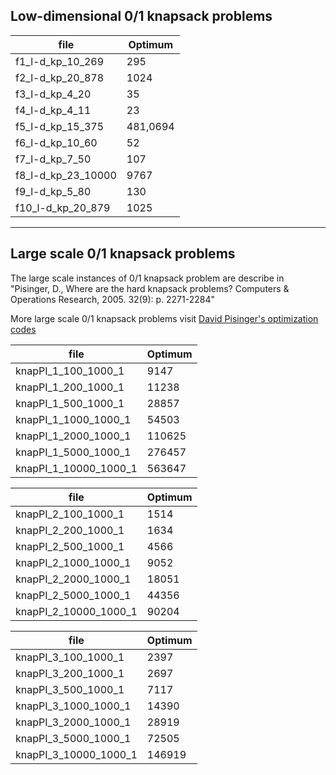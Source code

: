 ## Low-dimensional 0/1 knapsack problems

| file               | Optimum  |
| ------------------ | -------- |
| f1_l-d_kp_10_269   | 295      |
| f2_l-d_kp_20_878   | 1024     |
| f3_l-d_kp_4_20     | 35       |
| f4_l-d_kp_4_11     | 23       |
| f5_l-d_kp_15_375   | 481,0694 |
| f6_l-d_kp_10_60    | 52       |
| f7_l-d_kp_7_50     | 107      |
| f8_l-d_kp_23_10000 | 9767     |
| f9_l-d_kp_5_80     | 130      |
| f10_l-d_kp_20_879  | 1025     |

------

## Large scale 0/1 knapsack problems

The large scale instances of 0/1 knapsack problem are describe in "Pisinger, D., Where are the hard knapsack problems? Computers & Operations Research, 2005. 32(9): p. 2271-2284"

More large scale 0/1 knapsack problems visit [David Pisinger's optimization codes](http://www.diku.dk/~pisinger/codes.html)

| file                  | Optimum |
| --------------------- | ------- |
| knapPI_1_100_1000_1   | 9147    |
| knapPI_1_200_1000_1   | 11238   |
| knapPI_1_500_1000_1   | 28857   |
| knapPI_1_1000_1000_1  | 54503   |
| knapPI_1_2000_1000_1  | 110625  |
| knapPI_1_5000_1000_1  | 276457  |
| knapPI_1_10000_1000_1 | 563647  |

| file                  | Optimum |
| --------------------- | ------- |
| knapPI_2_100_1000_1   | 1514    |
| knapPI_2_200_1000_1   | 1634    |
| knapPI_2_500_1000_1   | 4566    |
| knapPI_2_1000_1000_1  | 9052    |
| knapPI_2_2000_1000_1  | 18051   |
| knapPI_2_5000_1000_1  | 44356   |
| knapPI_2_10000_1000_1 | 90204   |

| file                  | Optimum |
| --------------------- | ------- |
| knapPI_3_100_1000_1   | 2397    |
| knapPI_3_200_1000_1   | 2697    |
| knapPI_3_500_1000_1   | 7117    |
| knapPI_3_1000_1000_1  | 14390   |
| knapPI_3_2000_1000_1  | 28919   |
| knapPI_3_5000_1000_1  | 72505   |
| knapPI_3_10000_1000_1 | 146919  |
